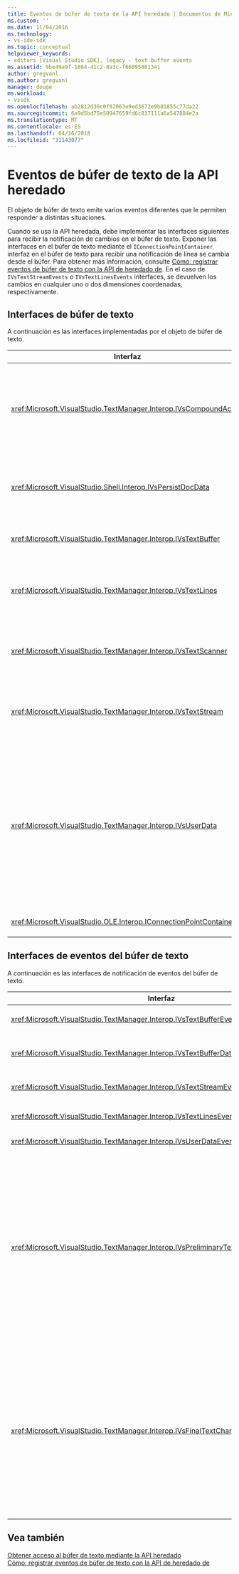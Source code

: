 ```yaml
---
title: Eventos de búfer de texto de la API heredado | Documentos de Microsoft
ms.custom: ''
ms.date: 11/04/2016
ms.technology:
- vs-ide-sdk
ms.topic: conceptual
helpviewer_keywords:
- editors [Visual Studio SDK], legacy - text buffer events
ms.assetid: 9be49e9f-1864-41c2-8a3c-f66895881341
author: gregvanl
ms.author: gregvanl
manager: douge
ms.workload:
- vssdk
ms.openlocfilehash: ab2812d30c0f02063e9ed3672e9b01855c77da22
ms.sourcegitcommit: 6a9d5bd75e50947659fd6c837111a6a547884e2a
ms.translationtype: MT
ms.contentlocale: es-ES
ms.lasthandoff: 04/16/2018
ms.locfileid: "31143077"
---
```

# <a name="text-buffer-events-in-the-legacy-api"></a>Eventos de búfer de texto de la API heredado
El objeto de búfer de texto emite varios eventos diferentes que le permiten responder a distintas situaciones.  
  
 Cuando se usa la API heredada, debe implementar las interfaces siguientes para recibir la notificación de cambios en el búfer de texto. Exponer las interfaces en el búfer de texto mediante el `IConnectionPointContainer` interfaz en el búfer de texto para recibir una notificación de línea se cambia desde el búfer. Para obtener más información, consulte [Cómo: registrar eventos de búfer de texto con la API de heredado de](../extensibility/how-to-register-for-text-buffer-events-with-the-legacy-api.md). En el caso de `IVsTextStreamEvents` o `IVsTextLinesEvents` interfaces, se devuelven los cambios en cualquier uno o dos dimensiones coordenadas, respectivamente.  
  
## <a name="text-buffer-interfaces"></a>Interfaces de búfer de texto  
 A continuación es las interfaces implementadas por el objeto de búfer de texto.  
  
|Interfaz|Descripción|  
|---------------|-----------------|  
|<xref:Microsoft.VisualStudio.TextManager.Interop.IVsCompoundAction>|Habilita la creación de acciones compuestas (es decir, las acciones que se agrupan en una unidad de deshacer/rehacer único).|  
|<xref:Microsoft.VisualStudio.Shell.Interop.IVsPersistDocData>|Habilita la persistencia de datos administrados por el búfer de texto del documento.|  
|<xref:Microsoft.VisualStudio.TextManager.Interop.IVsTextBuffer>|Proporciona los servicios básicos; utilizado por muchos clientes.|  
|<xref:Microsoft.VisualStudio.TextManager.Interop.IVsTextLines>|Proporciona leer y escribir funciones con coordenadas bidimensionales. Se hereda de `IVsTextBuffer`.|  
|<xref:Microsoft.VisualStudio.TextManager.Interop.IVsTextScanner>|Proporciona, orientado a secuencias y secuencial acceso rápido a texto en el búfer.|  
|<xref:Microsoft.VisualStudio.TextManager.Interop.IVsTextStream>|Proporciona leer y escribir funciones con coordenadas unidimensionales. Se hereda de `IVsTextBuffer`.|  
|<xref:Microsoft.VisualStudio.TextManager.Interop.IVsUserData>|Proporciona acceso a una colección genérica de propiedades. La propiedad más importante es el nombre o el moniker del búfer. Puede almacenar sus propios datos aleatorios en el búfer con esta interfaz mediante la creación de un GUID y lo usa como una clave.|  
|<xref:Microsoft.VisualStudio.OLE.Interop.IConnectionPointContainer>|Admite puntos de conexión de eventos.|  
  
## <a name="text-buffer-event-interfaces"></a>Interfaces de eventos del búfer de texto  
 A continuación es las interfaces de notificación de eventos del búfer de texto.  
  
|Interfaz|Descripción|  
|---------------|-----------------|  
|<xref:Microsoft.VisualStudio.TextManager.Interop.IVsTextBufferEvents>|Notifica a los clientes cuando un nuevo servicio de lenguaje está asociado a un búfer de texto.|  
|<xref:Microsoft.VisualStudio.TextManager.Interop.IVsTextBufferDataEvents>|Notifica a los clientes cuando se inicializa un búfer de texto y cuando se realizan cambios a los datos en el búfer de texto.|  
|<xref:Microsoft.VisualStudio.TextManager.Interop.IVsTextStreamEvents>|Notifica a los clientes de los cambios en el búfer de texto subyacente en coordenadas unidimensionales.|  
|<xref:Microsoft.VisualStudio.TextManager.Interop.IVsTextLinesEvents>|Notifica a los clientes de los cambios en el búfer de texto subyacente en coordenadas bidimensionales.|  
|<xref:Microsoft.VisualStudio.TextManager.Interop.IVsUserDataEvents>|Notifica a los clientes de los cambios en los datos de usuario.|  
|<xref:Microsoft.VisualStudio.TextManager.Interop.IVsPreliminaryTextChangeCommitEvents>|Notifica a los clientes de la última gesto de confirmación para desencadenar el evento y proporciona el intervalo de texto cambia. El `IVsPreliminaryTextChangeCommitEvents` interfaz no se activa en respuesta a deshacer ni rehacer los comandos. Solo los eventos se desencadenan para los búferes que tienen un administrador de deshacer. `IVsPreliminaryTextChangeCommitEvents` se desencadena antes de otros eventos, como una lista descriptiva, para asegurarse de que los otros eventos de no alteran el texto antes de que se confirmen los cambios. El VSPackage debe supervisar cualquiera el `IVsPreliminaryTextChangeCommitEvents` interfaz o `IVsFinalTextChangeCommitEvents` interfaz, pero no ambos.|  
|<xref:Microsoft.VisualStudio.TextManager.Interop.IVsFinalTextChangeCommitEvents>|Notifica a los clientes de la última gesto de confirmación para desencadenar el evento y proporciona el intervalo de texto cambia. El `IVsFinalTextChangeCommitEvents` interfaz no se activa en respuesta a deshacer ni rehacer los comandos. Solo los eventos se desencadenan para los búferes que tienen un administrador de deshacer. `IVsFinalTextChangeCommitEvents` está diseñada para su uso únicamente servicios de lenguaje u otros objetos que tienen un control completo sobre la edición. El VSPackage debe supervisar cualquiera el `IVsPreliminaryTextChangeCommitEvents` interfaz o `IVsFinalTextChangeCommitEvents` interfaz, pero no ambos.|  
  
## <a name="see-also"></a>Vea también  
 [Obtener acceso al búfer de texto mediante la API heredado](../extensibility/accessing-the-text-buffer-by-using-the-legacy-api.md)   
 [Cómo: registrar eventos de búfer de texto con la API de heredado de](../extensibility/how-to-register-for-text-buffer-events-with-the-legacy-api.md)